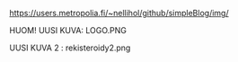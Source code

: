 https://users.metropolia.fi/~nellihol/github/simpleBlog/img/

HUOM! UUSI KUVA: LOGO.PNG

UUSI KUVA 2 : rekisteroidy2.png

